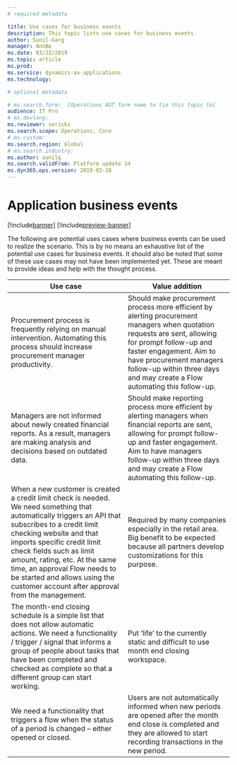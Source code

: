 ```yaml
---
# required metadata

title: Use cases for business events
description: This topic lists use cases for business events.
author: Sunil-Garg
manager: AnnBe
ms.date: 03/22/2019
ms.topic: article
ms.prod: 
ms.service: dynamics-ax-applications
ms.technology: 

# optional metadata

# ms.search.form:  [Operations AOT form name to tie this topic to]
audience: IT Pro
# ms.devlang: 
ms.reviewer: sericks
ms.search.scope: Operations, Core
# ms.custom: 
ms.search.region: Global
# ms.search.industry: 
ms.author: sunilg
ms.search.validFrom: Platform update 24
ms.dyn365.ops.version: 2019-02-28
---
```


# Application business events

[!include[banner](../includes/banner.md)]
[!include[preview-banner](../includes/preview-banner.md)]

The following are potential uses cases where business events can be used to realize the scenario. This is by no means an exhaustive list of the potential use cases for business events. It should also be noted that some of these use cases may not have been implemented yet. These are meant to provide ideas and help with the thought process.

| **Use case**                                                                                                                                                                                                                                                                                                                                                                                   | **Value addition**                                                                                                                                                                                                                                                                   |
|------------------------------------------------------------------------------------------------------------------------------------------------------------------------------------------------------------------------------------------------------------------------------------------------------------------------------------------------------------------------------------------------|--------------------------------------------------------------------------------------------------------------------------------------------------------------------------------------------------------------------------------------------------------------------------------------|
| Procurement process is frequently relying on manual intervention. Automating this process should increase procurement manager productivity.                                                                                                                                                                                                                                                    | Should make procurement process more efficient by alerting procurement managers when quotation requests are sent, allowing for prompt follow-up and faster engagement. Aim to have procurement managers follow-up within three days and may create a Flow automating this follow-up. |
| Managers are not informed about newly created financial reports. As a result, managers are making analysis and decisions based on outdated data.                                                                                                                                                                                                                                               | Should make reporting process more efficient by alerting managers when financial reports are sent, allowing for prompt follow-up and faster engagement. Aim to have managers follow-up within three days and may create a Flow automating this follow-up.                            |
| When a new customer is created a credit limit check is needed. We need something that automatically triggers an API that subscribes to a credit limit checking website and that imports specific credit limit check fields such as limit amount, rating, etc. At the same time, an approval Flow needs to be started and allows using the customer account after approval from the management. | Required by many companies especially in the retail area. Big benefit to be expected because all partners develop customizations for this purpose.                                                                                                                                   |
| The month-end closing schedule is a simple list that does not allow automatic actions. We need a functionality / trigger / signal that informs a group of people about tasks that have been completed and checked as complete so that a different group can start working.                                                                                                                     | Put ‘life’ to the currently static and difficult to use month end closing workspace.                                                                                                                                                                                                 |
| We need a functionality that triggers a flow when the status of a period is changed – either opened or closed.                                                                                                                                                                                                                                                                                 | Users are not automatically informed when new periods are opened after the month end close is completed and they are allowed to start recording transactions in the new period.                                                                                                      |

